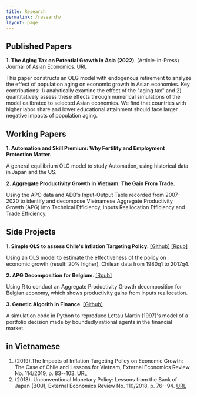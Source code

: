 ```yaml
---
title: Research
permalink: /research/
layout: page
---
```


## Published Papers

**1. The Aging Tax on Potential Growth in Asia (2022)**. (Article-in-Press) Journal of Asian Economics. [URL](https://doi.org/10.1016/j.asieco.2022.101495)

This paper constructs an OLG model with endogenous retirement to analyze the effect of population aging on economic growth in Asian economies. Key contributions: 1) analytically examine the effect of the "aging tax" and 2) quantitatively assess these effects through numerical simulations of the model calibrated to selected Asian economies. We find that countries with higher labor share and lower educational attainment should face larger negative impacts of population aging.

## Working Papers

**1. Automation and Skill Premium: Why Fertility and Employment Protection Matter.**

A general equilibrium OLG model to study Automation, using historical data in Japan and the US.

**2. Aggregate Productivity Growth in Vietnam: The Gain From Trade.**

Using the APO data and ADB's Input-Output Table recorded from 2007-2020 to identify and decompose Vietnamese Aggregate Productivity Growth (APG) into Technical Efficiency, Inputs Reallocation Efficiency and Trade Efficiency.

## Side Projects

**1. Simple OLS to assess Chile's Inflation Targeting Policy**.  [[Github]](https://github.com/thanhqtran/chile-inflationtarget-ols)   [[Rpub]](https://rpubs.com/thanhqtran/723473)


Using an OLS model to estimate the effectiveness of the policy on economic growth (result: 20% higher), Chilean data from 1980q1 to 2017q4.

**2. APG Decomposition for Belgium**. [[Rpub]](https://rpubs.com/thanhqtran/775009)


Using R to conduct an Aggregate Productivity Growth decomposition for Belgian economy, which shows productivity gains from inputs reallocation.

**3. Genetic Algorith in Finance**. [[Github]](https://github.com/thanhqtran/finance-agents-GAlearning)


A simulation code in Python to reproduce Lettau Martin (1997)'s model of a portfolio decision made by boundedly rational agents in the financial market. 

## in Vietnamese

1. (2019)\.The Impacts of Inflation Targeting Policy on Economic Growth: The Case of Chile and Lessons for Vietnam, External Economics Review No. 114/2019, p. 83--103. [URL](http://tracuutapchi.ftu.edu.vn/index.php/tcqlktqt/article/view/602)
2. (2018)\. Unconventional Monetary Policy: Lessons from the Bank of Japan (BOJ), External Economics Review No. 110/2018, p. 76--94. [URL](http://tracuutapchi.ftu.edu.vn/index.php/tcqlktqt/article/view/638)